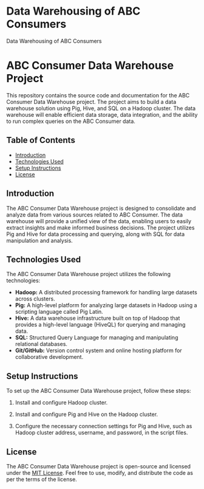 # Data Warehousing of ABC Consumers
 Data Warehousing of ABC Consumers

 # ABC Consumer Data Warehouse Project

This repository contains the source code and documentation for the ABC Consumer Data Warehouse project. The project aims to build a data warehouse solution using Pig, Hive, and SQL on a Hadoop cluster. The data warehouse will enable efficient data storage, data integration, and the ability to run complex queries on the ABC Consumer data.

## Table of Contents
- [Introduction](#introduction)
- [Technologies Used](#technologies-used)
- [Setup Instructions](#setup-instructions)
- [License](#license)

## Introduction

The ABC Consumer Data Warehouse project is designed to consolidate and analyze data from various sources related to ABC Consumer. The data warehouse will provide a unified view of the data, enabling users to easily extract insights and make informed business decisions. The project utilizes Pig and Hive for data processing and querying, along with SQL for data manipulation and analysis.


## Technologies Used

The ABC Consumer Data Warehouse project utilizes the following technologies:

- **Hadoop:** A distributed processing framework for handling large datasets across clusters.
- **Pig:** A high-level platform for analyzing large datasets in Hadoop using a scripting language called Pig Latin.
- **Hive:** A data warehouse infrastructure built on top of Hadoop that provides a high-level language (HiveQL) for querying and managing data.
- **SQL:** Structured Query Language for managing and manipulating relational databases.
- **Git/GitHub:** Version control system and online hosting platform for collaborative development.

## Setup Instructions

To set up the ABC Consumer Data Warehouse project, follow these steps:

1. Install and configure Hadoop cluster.
2. Install and configure Pig and Hive on the Hadoop cluster.
 

4. Configure the necessary connection settings for Pig and Hive, such as Hadoop cluster address, username, and password, in the script files.

## License

The ABC Consumer Data Warehouse project is open-source and licensed under the [MIT License](LICENSE). Feel free to use, modify, and distribute the code as per the terms of the license.
